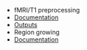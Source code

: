 
 * fMRI/T1 preprocessing 
  * [Documentation](pipe_preprocessing.html) 
  * [Outputs](pipe_preprocessing_outputs.html)
 * Region growing
  * [Documentation](pipe_region_growing.html) 